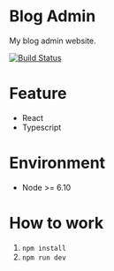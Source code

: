 # Blog Admin
My blog admin website.

[![Build Status](https://travis-ci.org/zzuu666/blog-admin.svg?branch=master)](https://travis-ci.org/zzuu666/blog-admin)

# Feature

+ React
+ Typescript

# Environment
+ Node >= 6.10

# How to work
1. `npm install`
2. `npm run dev`


